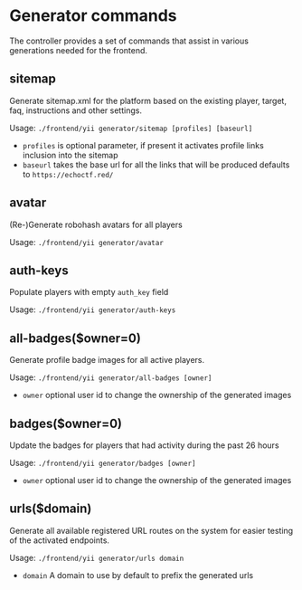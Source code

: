 # Generator commands
The controller provides a set of commands that assist in various generations needed for the frontend.

## sitemap
Generate sitemap.xml for the platform based on the existing player, target,
faq, instructions and other settings.

Usage: `./frontend/yii generator/sitemap [profiles] [baseurl]`

* `profiles` is optional parameter, if present it activates profile links inclusion into the sitemap
* `baseurl` takes the base url for all the links that will be produced defaults to `https://echoctf.red/`

## avatar
(Re-)Generate robohash avatars for all players

Usage: `./frontend/yii generator/avatar`

## auth-keys
Populate players with empty `auth_key` field

Usage: `./frontend/yii generator/auth-keys`

## all-badges($owner=0)
Generate profile badge images for all active players.

Usage: `./frontend/yii generator/all-badges [owner]`
* `owner` optional user id to change the ownership of the generated images

## badges($owner=0)
Update the badges for players that had activity during the past 26 hours

Usage: `./frontend/yii generator/badges [owner]`

* `owner` optional user id to change the ownership of the generated images

## urls($domain)
Generate all available registered URL routes on the system for easier testing of the activated endpoints.

Usage: `./frontend/yii generator/urls domain`

* `domain` A domain to use by default to prefix the generated urls

